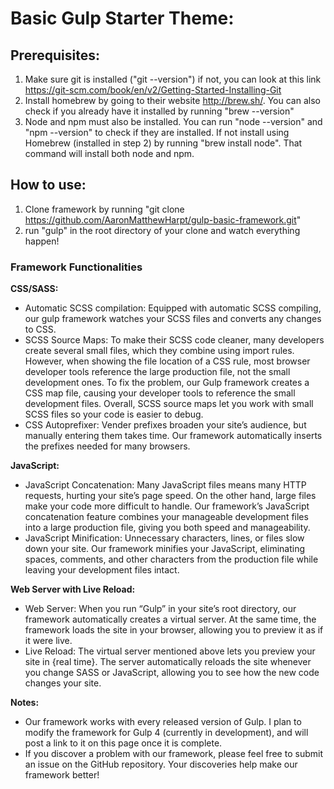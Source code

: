 # Basic Gulp Starter Theme:
## Prerequisites:
1. Make sure git is installed ("git --version") if not, you can look at this link https://git-scm.com/book/en/v2/Getting-Started-Installing-Git
2. Install homebrew by going to their website http://brew.sh/. You can also check if you already have it installed by running "brew --version"
3. Node and npm must also be installed.  You can run "node --version" and "npm --version" to check if they are installed.  If not install using Homebrew (installed in step 2) by running "brew install node".  That command will install both node and npm.

## How to use:
1. Clone framework by running "git clone https://github.com/AaronMatthewHarpt/gulp-basic-framework.git"
2. run "gulp" in the root directory of your clone and watch everything happen!

### Framework Functionalities
**CSS/SASS:**
+ Automatic SCSS compilation: Equipped with automatic SCSS compiling, our gulp framework
watches your SCSS files and converts any changes to CSS.
+ SCSS Source Maps: To make their SCSS code cleaner, many developers create several small files, which they combine using import rules. However, when showing the file location of a CSS rule, most browser developer tools reference the large production file, not the small development ones. To fix the problem, our Gulp framework creates a CSS map file, causing your developer tools to reference the small development files. Overall, SCSS source maps let you work with small SCSS files so your code is easier to debug.
+ CSS Autoprefixer: Vender prefixes broaden your site’s audience, but manually entering them takes time. Our framework automatically inserts the prefixes needed for many browsers.


**JavaScript:**
+ JavaScript Concatenation: Many JavaScript files means many HTTP requests, hurting your site’s page speed. On the other hand, large files make your code more difficult to handle. Our framework’s JavaScript concatenation feature combines your manageable development files into a large production file, giving you both speed and manageability.
+ JavaScript Minification: Unnecessary characters, lines, or files slow down your site. Our framework minifies your JavaScript, eliminating spaces, comments, and other characters from the production file while leaving your development files intact.

**Web Server with Live Reload:**
+ Web Server: When you run “Gulp” in your site’s root directory, our framework automatically creates a virtual server. At the same time, the framework loads the site in your browser, allowing you to preview it as if it were live.
+ Live Reload: The virtual server mentioned above lets you preview your site in {real time}. The server automatically reloads the site whenever you change SASS or JavaScript, allowing you to see how the new code changes your site.



**Notes:**
+ Our framework works with every released version of Gulp. I plan to modify the framework for Gulp 4 (currently in development), and will post a link to it on this page once it is complete.
+ If you discover a problem with our framework, please feel free to submit an issue on the GitHub repository. Your discoveries help make our framework better!
